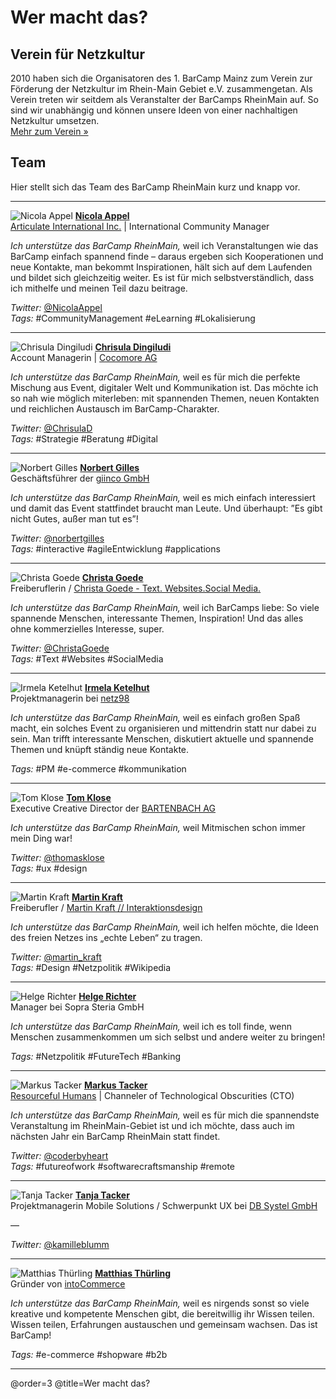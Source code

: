 # Wer macht das?

## Verein für Netzkultur

2010 haben sich die Organisatoren des 1. BarCamp Mainz zum Verein zur Förderung der Netzkultur im Rhein-Main Gebiet e.V. zusammengetan. Als Verein treten wir seitdem als Veranstalter der BarCamps RheinMain auf. So sind wir unabhängig und können unsere Ideen von einer nachhaltigen Netzkultur umsetzen.  
[Mehr zum Verein »](http://netzkultur-rheinmain.de/)

## Team

Hier stellt sich das Team des BarCamp RheinMain kurz und knapp vor.

----

![Nicola Appel](./Team/img/nicola.jpg)
**[Nicola Appel](https://www.xing.com/profiles/Nicola_Appel)**  
[Articulate International Inc.](https://de.articulate.com/) | International Community Manager

*Ich unterstütze das BarCamp RheinMain,* weil ich Veranstaltungen wie das BarCamp einfach spannend finde – daraus ergeben sich Kooperationen und neue Kontakte, man bekommt Inspirationen, hält sich auf dem Laufenden und bildet sich gleichzeitig weiter. Es ist für mich selbstverständlich, dass ich mithelfe und meinen Teil dazu beitrage.

*Twitter:* [@NicolaAppel](https://www.twitter.com/NicolaAppel)  
*Tags:* #CommunityManagement #eLearning #Lokalisierung

----

![Chrisula Dingiludi](./Team/img/chrisula.jpg)
**[Chrisula Dingiludi](https://www.xing.com/profiles/Chrisula_Dingiludi)**  
Account Managerin | [Cocomore AG](http://www.cocomore.com)

*Ich unterstütze das BarCamp RheinMain,* weil es für mich die perfekte Mischung aus Event, digitaler Welt und Kommunikation ist. Das möchte ich so nah wie möglich miterleben: mit spannenden Themen, neuen Kontakten und reichlichen Austausch im BarCamp-Charakter.

*Twitter:* [@ChrisulaD](http://twitter.com/ChrisulaD)  
*Tags:* #Strategie #Beratung #Digital

----

![Norbert Gilles](./Team/img/norbert.jpg)
**[Norbert Gilles](https://www.xing.com/profile/norbertgilles)**  
Geschäftsführer der [giinco GmbH](http://giinco.de/)

*Ich unterstütze das BarCamp RheinMain,* weil es mich einfach interessiert und damit das Event stattfindet braucht man Leute. Und überhaupt: ”Es gibt nicht Gutes, außer man tut es”!

*Twitter:* [@norbertgilles](https://www.twitter.com/norbertgilles)  
*Tags:* #interactive #agileEntwicklung #applications

----

![Christa Goede](./Team/img/christa.jpg)
**[Christa Goede](http://www.xing.com/profile/Christa_Goede)**  
Freiberuflerin / [Christa Goede - Text. Websites.Social Media.](http://www.christagoede.de/)

*Ich unterstütze das BarCamp RheinMain,* weil ich BarCamps liebe: So viele spannende Menschen, interessante Themen, Inspiration! Und das alles ohne kommerzielles Interesse, super. 

*Twitter:* [@ChristaGoede](http://twitter.com/ChristaGoede)  
*Tags:* #Text #Websites #SocialMedia

----

![Irmela Ketelhut](./Team/img/irmela.jpg)
**[Irmela Ketelhut](https://www.xing.com/profile/Irmela_Ketelhut)**  
Projektmanagerin bei [netz98](http://netz98.de)

*Ich unterstütze das BarCamp RheinMain,* weil es einfach großen Spaß macht, ein solches Event zu organisieren und mittendrin statt nur dabei zu sein. Man trifft interessante Menschen, diskutiert aktuelle und spannende Themen und knüpft ständig neue Kontakte.

*Tags:* #PM #e-commerce #kommunikation

----

![Tom Klose](./Team/img/tom.jpg)
**[Tom Klose](https://www.xing.com/profile/Thomas_Klose)**  
Executive Creative Director der [BARTENBACH AG](http://www.bartenbach.de/)

*Ich unterstütze das BarCamp RheinMain,* weil Mitmischen schon immer mein Ding war!

*Twitter:* [@thomasklose](https://www.twitter.com/thomasklose)  
*Tags:* #ux #design

----

![Martin Kraft](./Team/img/martin.jpg)
**[Martin Kraft](https://www.xing.com/profile/Martin_Kraft)**  
Freiberufler / [Martin Kraft // Interaktionsdesign](http://www.martinkraft.com/)

*Ich unterstütze das BarCamp RheinMain,* weil ich helfen möchte, die Ideen des freien Netzes ins „echte Leben“ zu tragen.

*Twitter:* [@martin_kraft](https://www.twitter.com/martin_kraft)  
*Tags:* #Design #Netzpolitik #Wikipedia

----

![Helge Richter](./Team/img/helge.jpg)
**[Helge Richter](https://www.xing.com/profile/Helge_Richter)**  
Manager bei Sopra Steria GmbH

*Ich unterstütze das BarCamp RheinMain,* weil ich es toll finde, wenn Menschen zusammenkommen um sich selbst und andere weiter zu bringen!

*Tags:* #Netzpolitik #FutureTech #Banking

----

![Markus Tacker](./Team/img/markus.jpg)
**[Markus Tacker](http://coderbyheart.com/)**  
[Resourceful Humans](https://resourceful-humans.com/) | Channeler of Technological Obscurities (CTO)

*Ich unterstütze das BarCamp RheinMain,* weil es für mich die spannendste Veranstaltung im RheinMain-Gebiet ist und ich möchte, dass auch im nächsten Jahr ein BarCamp RheinMain statt findet.

*Twitter:* [@coderbyheart](https://twitter.com/coderbyheart)  
*Tags:* #futureofwork #softwarecraftsmanship #remote

----

![Tanja Tacker](./Team/img/tanja.jpg)
**[Tanja Tacker](https://www.xing.com/profile/Tanja_Tacker)**  
Projektmanagerin Mobile Solutions / Schwerpunkt UX bei [DB Systel GmbH](https://www.dbsystel.de/)

—

*Twitter:* [@kamilleblumm](https://www.twitter.com/kamilleblumm)

----

![Matthias Thürling](./Team/img/matthias.jpg)
**[Matthias Thürling](https://www.xing.com/profile/MATTHIAS_THUeRLING)**  
Gründer von [intoCommerce](http://www.into-commerce.de/)

*Ich unterstütze das BarCamp RheinMain,* weil es nirgends sonst so viele kreative und kompetente Menschen gibt, die bereitwillig ihr Wissen teilen. Wissen teilen, Erfahrungen austauschen und gemeinsam wachsen. Das ist BarCamp!

*Tags:* #e-commerce #shopware #b2b

----
@order=3
@title=Wer macht das?
